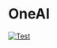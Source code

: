 # OneAI

[![Test](https://github.com/AIT-GreeNEX/OneAI/actions/workflows/python-app.yml/badge.svg)](https://github.com/AIT-GreeNEX/OneAI/actions/workflows/python-app.yml)
